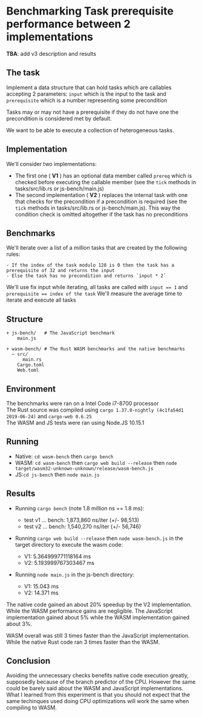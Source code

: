 # Benchmarking Task prerequisite performance between 2 implementations

__TBA__: add v3 description and results

## The task

Implement a data structure that can hold tasks which are callables accepting 2 parameters: `input` which is the input to the task and `prerequisite` which is a number representing some precondition

Tasks may or may not have a prerequisite if they do not have one the precondition is considered met by default.

We want to be able to execute a collection of heterogeneous tasks.

## Implementation

We'll consider two implementations:

- The first one ( __V1__ ) has an optional data member called `prereq` which is checked before executing the callable member (see the `tick` methods in tasks/src/lib.rs or js-bench/main.js)
- The second implementation ( __V2__ ) replaces the internal task with one that checks for the precondition if a precondition is required (see the `tick` methods in tasks/src/lib.rs or js-bench/main.js). This way the condition check is omitted altogether if the task has no preconditions

## Benchmarks

We'll iterate over a list of a *million* tasks that are created by the following rules:

    - If the index of the task modulo 128 is 0 then the task has a prerequisite of 32 and returns the input
    - Else the task has no precondition and returns `input * 2`

We'll use fix input while iterating, all tasks are called with `input == 1` and `prerequisite == index of the task`
We'll measure the average time to iterate and execute all tasks

## Structure

```
+ js-bench/   # The JavaScript benchmark
    main.js

+ wasm-bench/ # The Rust WASM benchmarks and the native benchmarks
  ~ src/
      main.rs 
    Cargo.toml
    Web.toml
```

## Environment

The benchmarks were ran on a Intel Code i7-8700 processor<br>
The Rust source was compiled using `cargo 1.37.0-nightly (4c1fa54d1 2019-06-24)` and `cargo-web 0.6.25`<br>
The WASM and JS tests were ran using Node.JS 10.15.1<br>

## Running

- Native: `cd wasm-bench` then `cargo bench`
- WASM: `cd wasm-bench` then `cargo web build --release` then `node target/wasm32-unknown-unknown/release/wasm-bench.js`
- JS:`cd js-bench` then `node main.js`

## Results


- Running `cargo bench` (note 1.8 million ns == 1.8 ms):

    - test v1 ... bench:   1,873,860 ns/iter (+/- 98,513)
    - test v2 ... bench:   1,540,270 ns/iter (+/- 56,746)

- Running `cargo web build --release` then `node wasm-bench.js` in the target directory to execute the wasm code:

    - V1:  5.364999771118164 ms
    - V2:  5.193999767303467 ms

- Running `node main.js` in the js-bench directory:

    - V1:  15.043 ms
    - V2:  14.371 ms


The native code gained an about 20% speedup by the V2 implementation. While the WASM performance gains are negligible. The JavaScript implementation gained about 5% while the WASM implementation gained about 3%.

WASM overall was still 3 times faster than the JavaScript implementation. While the native Rust code ran 3 times faster than the WASM.

## Conclusion

Avoiding the unnecessary checks benefits native code execution greatly, supposedly because of the branch predictor of the CPU. However the same could be barely said about the WASM and JavaScript implementations. What I learned from this experiment is that you should not expect that the same techinques used doing CPU optimizations will work the same when compiling to WASM. 
